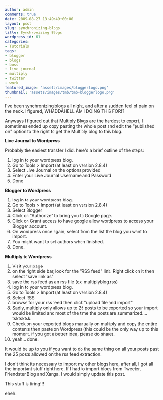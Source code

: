 ```yaml
---
author: admin
comments: true
date: 2009-08-27 13:49:49+00:00
layout: post
slug: synchronizing-blogs
title: Synchronizing Blogs
wordpress_id: 61
categories:
- Tutorials
tags:
- blogger
- blogs
- boss
- live journal
- multiply
- twitter
- work
featured_image: 'assets/images/bloggerlogo.png'
thumbnail: 'assets/images/tmb/tmb-bloggerlogo.png'
---
```


I've been synchronizing blogs all night, and after a sudden feel of pain on the neck. I figured, WHADDAHELL AM I DOING THIS FOR!?

Anyways I figured out that Multiply Blogs are the hardest to export, I sometimes ended up copy pasting the whole post and edit the "published on" option to the right to get the Multiply blog to this blog.

**Live Journal to Wordpress**

Probably the easiest transfer I did. here's a brief outline of the steps:

1. log in to your wordpress blog.
2. Go to Tools > Import (at least on version 2.8.4)
3. Select Live Journal on the options provided
4. Enter your Live Journal Username and Password
5. Done

**Blogger to Wordpress**

1. log in to your wordpress blog.
2. Go to Tools > Import (at least on version 2.8.4)
3. Select Blogger
4. Click on "Authorize" to bring you to Google page.
5. Click on Grant access to have google allow wordpress to access your Blogger account.
6. On wordpress once again, select from the list the blog you want to import.
7. You might want to set authors when finished.
8. Done.

**Multiply to Wordpress**

1. Visit your page
2. on the right side bar, look for the "RSS feed" link. Right click on it then  select "save link as"
3. save the rss feed as an rss file (ex. multiplyblog.rss)
4. log in to your wordpress blog.
5. Go to Tools > Import (at least on version 2.8.4)
6. Select RSS
7. browse for your rss feed then click "upload file and import"
8. Sadly, multiply only allows up to 25 posts to be exported so your import would be limited and most of the time the posts are summarized.... tsktsktsk.
9. Check on your exported blogs manually on multiply and copy the entire contents then paste on Wordpress (this could be the only way up to this moment. if you got a better idea, please do share).
10. yeah... done.

It would be up to you if you want to do the same thing on all your posts past the 25 posts allowed on the rss feed extraction.

I don't think its necessary to import my other blogs here, after all, I got all the important stuff right here. If I had to import blogs from Tweeter, Friendster Blog and Xanga. I would simply update this post.

This stuff is tiring!!!

eheh.
